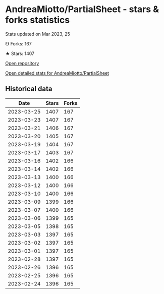 # AndreaMiotto/PartialSheet - stars & forks statistics

Stats updated on Mar 2023, 25

☋ Forks: 167

★ Stars: 1407

[Open repository](https://github.com/AndreaMiotto/PartialSheet)

[Open detailed stats for AndreaMiotto/PartialSheet](https://reviewgithub.com/rep/AndreaMiotto/PartialSheet)

## Historical data
| Date | Stars | Forks |
|------|-------|-------|
| 2023-03-25 | 1407 | 167 | 
| 2023-03-23 | 1407 | 167 | 
| 2023-03-21 | 1406 | 167 | 
| 2023-03-20 | 1405 | 167 | 
| 2023-03-19 | 1404 | 167 | 
| 2023-03-17 | 1403 | 167 | 
| 2023-03-16 | 1402 | 166 | 
| 2023-03-14 | 1402 | 166 | 
| 2023-03-13 | 1400 | 166 | 
| 2023-03-12 | 1400 | 166 | 
| 2023-03-10 | 1400 | 166 | 
| 2023-03-09 | 1399 | 166 | 
| 2023-03-07 | 1400 | 166 | 
| 2023-03-06 | 1399 | 165 | 
| 2023-03-05 | 1398 | 165 | 
| 2023-03-03 | 1397 | 165 | 
| 2023-03-02 | 1397 | 165 | 
| 2023-03-01 | 1397 | 165 | 
| 2023-02-28 | 1397 | 165 | 
| 2023-02-26 | 1396 | 165 | 
| 2023-02-25 | 1396 | 165 | 
| 2023-02-24 | 1396 | 165 | 

